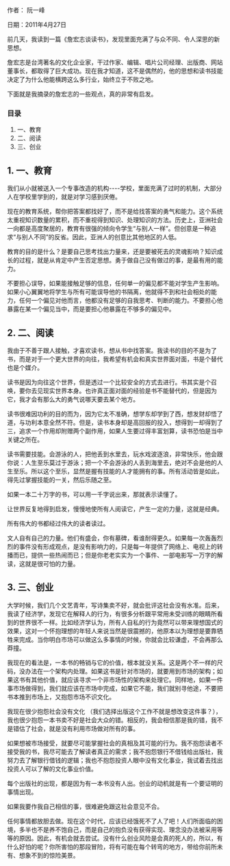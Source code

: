 作者： 阮一峰

日期：2011年4月27日

前几天，我读到一篇《詹宏志谈读书》，发现里面充满了与众不同、令人深思的新思想。

詹宏志是台湾著名的文化企业家，干过作家、编辑、唱片公司经理、出版商、网站董事长，都取得了巨大成功。现在我才知道，这不是偶然的，他的思想和读书技能决定了为什么他能横跨这么多行业，始终立于不败之地。

下面就是我摘录的詹宏志的一些观点，真的非常有启发。

### 目录
1. 一、教育
1. 二、阅读
1. 三、创业

## 1. 一、教育
我们从小就被送入一个专事改造的机构----学校，里面充满了过时的机制，大部分人在学校里学到的，就是对学习感到厌倦。

现在的教育系统，帮你把答案都找好了，而不是给找答案的勇气和能力。这个系统太重视知识数量的累积，而不重视得到知识、处理知识的方法。历史上，亚洲社会一向都是高度聚居的，教育有很强的倾向令学生“与别人一样”。但创意是一种追求“与别人不同”的反省。因此，亚洲人的创意比其他地区的人低。

教育的目的是什么？是要自己思考找出力量来，还是要被死去的灵魂影响？知识成长的过程，就是从肯定中产生否定思想。勇于做自己没有做过的事，是最有用的能力。

不要担心误导，如果能接触足够的信息，任何单一的偏见都不能对学生产生影响。如果小心翼翼地将学生与所有可能误导他的书隔离，他就得不到和社会相处的能力，任何一个偏见对他而言，他都没有足够的自我思考、判断的能力。不要担心他暴露在某一个偏见当中，而是要担心他暴露在不够多的偏见中。

## 2. 二、阅读
我由于不善于跟人接触，才喜欢读书，想从书中找答案。我读书的目的不是为了书，而是对于一个更大世界的向往，我希望有机会和真实世界面对面，书是个替代也是个媒介。

读书是因为向往这个世界，但是透过一个比较安全的方式去进行。书其实是个召唤，要你去见现实世界本身。也许真正面对面的经验是书不能替代的，但是因为它，我才会有那么大的勇气说哪天要去某个地方。

读书很难因功利的目的而为，因为它太不准确，想学东却学到了西，想发财却悟了道，与功利本意全然不符。但是，读书本身却是高回报的投入，想得到一却得到了三，追求一个作用却附赠两个副作用，如果人生要过得丰富划算，读书恐怕是当中关键之所在。

读书需要技能。会游泳的人，把他丢到水里去，玩水戏波逐浪，非常快乐，他会跟你说：人生至乐莫过于游泳；把一个不会游泳的人丢到海里去，绝对不会是他的人生至乐。所以这个至乐，显然是握有技能的人才能拥有的事。所有活动皆是如此，得先过掌握技能的一关，然后乐随之至。

如果一本二十万字的书，可以用一千字说出来，那就表示读懂了。

让世界反复地得到启发，慢慢地使所有人阅读它，产生一定的力量，这就是经典。

所有伟大的书都经过伟大的读者读过。

文人自有自己的力量。他们有盛会，你有墓碑，看谁耐得更久。如果每一次轰轰烈烈的事件没有形成观点，是没有影响力的，只是每一年提供了网络上、电视上的转播而已，提供一些热闹而已；但是你老老实实为一个事件、一部电影写一万字的解读，这就是很可怕的力量。

## 3. 三、创业
大学时候，我们几个文艺青年，写诗集卖不好，就会批评这社会没有水准。后来，我读了经济学，发现它在解释人的行为，有很多分析跟平常用未受训练的眼睛所看到的世界很不一样。比如经济学认为，所有人自私的行为竟然可以带来理想国式的效果，这对一个怀抱理想的年轻人来说当然是很震撼的，他原本以为理想是要靠牺牲来完成。当你明白市场可以做这么多事情的时候，你就会比较谦虚，不会再那么莽撞。

我现在的看法是，一本书的畅销与它的价值，根本就没关系。这是两个不一样的尺码，没办法在一个架构内处理。如果这书是针对市场的，就要用到市场的架构；如果这书有其他价值，就应该寻求一个非市场性的架构来处理它。同样地，如果一件事市场做得到，我们就应该在市场中完成，如果它不能，我们就别寻他途，不要把书本推到市场上，又抱怨市场不识文化。

我现在很少抱怨社会没有文化 （我们选择出版这个工作不就是想改变这件事？），我也很少抱怨一本书卖不好是社会大众的错。相反的，我会相信那是我的错，我不是错估了社会，就是没有利用市场做对所有的事。

如果想被市场接受，就要尽可能掌握社会的真相及其可能的行为。我不抱怨读者不接受我的书，我尽可能去了解读者真正的需求；我不抱怨银行不借钱给出版社，我努力去了解银行借钱的逻辑；我也不抱怨投资人眼中没有文化事业，我试着去找出投资人可以了解的文化事业价值。

每个出版社的出现，都是因为有一本书没有人出。创业的动机就是有一个要证明的事情出现。

如果我要作我自己相信的事，很难避免跟这社会意见不合。

任何事情都放胆去做。现在这个时代，应该已经饿死不了人了吧！人们所面临的困境，多半也不是养不饱自己，而是自己的抱负没有获得实现、理念没办法被采用等等的原因。因此，有机会就去尝试。没有什么创业风险是会真的死人的，所以，有什么好怕的呢？你所害怕的那段冒险，将有可能在每个转弯的地方，带给你前所未有、想象不到的惊险美景。
